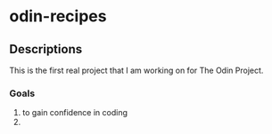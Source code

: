 # odin-recipes
## Descriptions 
This is the first real project that I am working on for The Odin Project. 
### Goals
1. to gain confidence in coding 
2.  